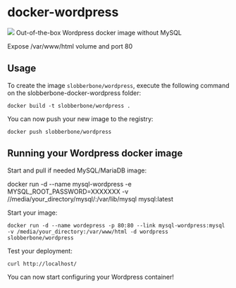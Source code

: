 docker-wordpress
================
[![](https://badge.imagelayers.io/centurylink/wordpress.svg)](https://imagelayers.io/?images=centurylink/wordpress:latest 'Get your own badge on imagelayers.io')
Out-of-the-box Wordpress docker image without MySQL

Expose /var/www/html volume and port 80

Usage
-----

To create the image `slobberbone/wordpress`, execute the following command on the slobberbone-docker-wordpress folder:

	docker build -t slobberbone/wordpress .

You can now push your new image to the registry:

	docker push slobberbone/wordpress


Running your Wordpress docker image
-----------------------------------
Start and pull if needed MySQL/MariaDB image:

docker run -d --name mysql-wordpress -e MYSQL_ROOT_PASSWORD=XXXXXXX -v //media/your_directory/mysql/:/var/lib/mysql mysql:latest

Start your image:

	docker run -d --name wordepress -p 80:80 --link mysql-wordpress:mysql -v /media/your_directory:/var/www/html -d wordpress slobberbone/wordpress 

Test your deployment:

	curl http://localhost/

You can now start configuring your Wordpress container!
